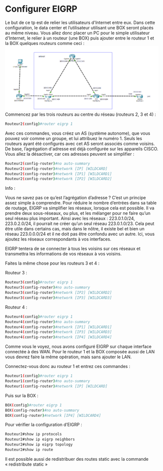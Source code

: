 # Configurer EIGRP
Le but de ce tp est de relier les utilisateurs d'Internet entre eux. Dans cette configuration, le data center et l’utilisateur utilisant une BOX seront placés au même niveau.
Vous allez donc placer un PC pour le simple utilisateur d'Internet, le relier à un routeur (une BOX) puis ajouter entre le routeur 1 et la BOX quelques routeurs comme ceci :
![Alt text](image-8.png)
Commencez par les trois routeurs au centre du réseau (routeurs 2, 3 et 4) :
```bash
Routeur2(config)#router eigrp 1
```
Avec ces commandes, vous créez un AS (système autonome), que vous pouvez voir comme un groupe, et lui attribuez le numéro 1. Seuls les routeurs ayant été configurés avec cet AS seront associés comme voisins.
De base, l’agrégation d'adresse est déjà configurée sur les appareils CISCO. Vous allez la désactiver, car ces adresses peuvent se simplifier :
```bash
Routeur2(config-router)#no auto-summary
Routeur2(config-router)#network [IP] [WILDCARD]
Routeur2(config-router)#network [IP1] [WILDCARD1]
Routeur2(config-router)#network [IP2] [WILDCARD2]
```






Info : 

 Vous ne savez pas ce qu’est l’agrégation d’adresse ? C’est un principe assez simple à comprendre. Pour réduire le nombre d’entrées dans sa table de routage, EIGRP va simplifier les réseaux, lorsque cela est possible. Il va prendre deux sous-réseaux, ou plus, et les mélanger pour ne faire qu’un seul réseau plus important. Ainsi avec les réseaux : 223.0.1.0/24, 223.0.2.0/24, il pourrait ne créer qu’un seul réseau 223.0.1.0/23. Cela peut être utile dans certains cas, mais dans le nôtre, il existe bel et bien un réseau 223.0.0.0/24 et il ne doit pas être confondu avec un autre.
Ici, vous ajoutez les réseaux correspondants à vos interfaces. 



EIGRP tentera de se connecter à tous les voisins sur ces réseaux et transmettra les informations de vos réseaux à vos voisins.

Faites la même chose pour les routeurs 3 et 4 :

Routeur 3 : 
```bash
Routeur3(config)#router eigrp 1
Routeur3(config-router)#no auto-summary
Routeur3(config-router)#network [IP2] [WILDCARD2]
Routeur3(config-router)#network [IP3] [WILDCARD3]
```
Routeur 4 :
```bash
Routeur4(config)#router eigrp 1
Routeur4(config-router)#no auto-summary
Routeur4(config-router)#network [IP1] [WILDCARD1]
Routeur4(config-router)#network [IP3] [WILDCARD3]
Routeur4(config-router)#network [IP4] [WILDCARD4]
```
Comme vous le voyez, nous avons configuré EIGRP sur chaque interface connectée à des WAN. Pour le routeur 1 et la BOX composée aussi de LAN vous devrez faire la même opération, mais sans ajouter le LAN.



Connectez-vous donc au routeur 1 et entrez ces commandes :
```bash
Routeur1(config)#router eigrp 1
Routeur1(config-router)#no auto-summary
Routeur1(config-router)#network [IP] [WILDCARD]
```
Puis sur la BOX :
```bash
BOX(config)#router eigrp 1
BOX(config-router)#no auto-summary
BOX(config-router)#network [IP4] [WILDCARD4]
```
Pour vérifier la configuration d’EIGRP :
```bash
Routeur2#show ip protocols
Routeur2#show ip eigrp neighbors
Routeur2#show ip eigrp topology
Routeur2#show ip route
```
Il est possible aussi de redistribuer des routes static avec la commande « redistribute static »


